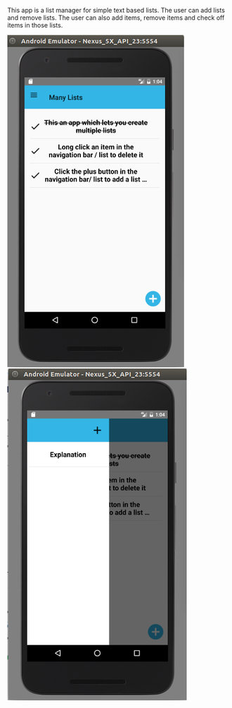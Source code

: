 This app is a list manager for simple text based lists.
The user can add lists and remove lists.
The user can also add items, remove items and check off items in those lists.

![MainScreen](doc/MainScreen.png)
![SideBar](doc/SideBar.png)
